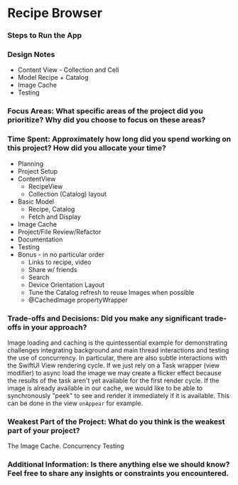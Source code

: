 #  Recipe Browser

### Steps to Run the App

### Design Notes

- Content View - Collection and Cell
- Model Recipe + Catalog
- Image Cache
- Testing

### Focus Areas: What specific areas of the project did you prioritize? Why did you choose to focus on these areas?

### Time Spent: Approximately how long did you spend working on this project? How did you allocate your time?

- Planning
- Project Setup
- ContentView
  - RecipeView
  - Collection (Catalog) layout
- Basic Model
  - Recipe, Catalog
  - Fetch and Display
- Image Cache
- Project/File Review/Refactor
- Documentation
- Testing
- Bonus - in no particular order
  - Links to recipe, video
  - Share w/ friends
  - Search
  - Device Orientation Layout
  - Tune the Catalog refresh to reuse Images when possible
  - @CachedImage propertyWrapper

### Trade-offs and Decisions: Did you make any significant trade-offs in your approach?

Image loading and caching is the quintessential example for demonstrating challenges integrating background and main thread interactions and testing the use of concurrency. In particular, there are also subtle interactions with the SwiftUI View rendering cycle. If we just rely on a Task wrapper (view modifier) to async load the image we may create a flicker effect because the results of the task aren't yet available for the first render cycle. If the image is already available in our cache, we would like to be able to synchronously "peek" to see and render it immediately if it is available. This can be done in the view `onAppear` for example.

### Weakest Part of the Project: What do you think is the weakest part of your project?

The Image Cache. Concurrency Testing

### Additional Information: Is there anything else we should know? Feel free to share any insights or constraints you encountered.

